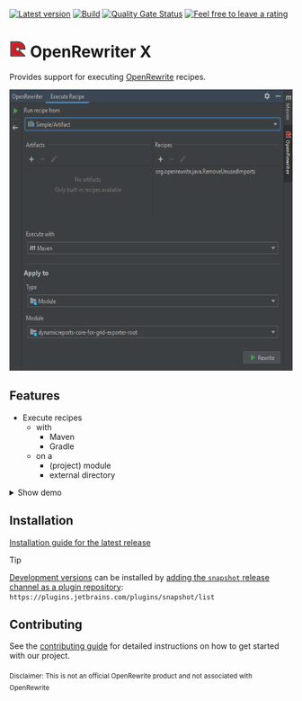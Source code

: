 [![Latest version](https://img.shields.io/jetbrains/plugin/v/23896?logo=jetbrains)](https://plugins.jetbrains.com/plugin/23896)
[![Build](https://img.shields.io/github/actions/workflow/status/xdev-software/intellij-plugin-openrewriter/check-build.yml?branch=develop)](https://github.com/xdev-software/intellij-plugin-openrewriter/actions/workflows/check-build.yml?query=branch%3Adevelop)
[![Quality Gate Status](https://sonarcloud.io/api/project_badges/measure?project=xdev-software_intellij-plugin-openrewriter&metric=alert_status)](https://sonarcloud.io/dashboard?id=xdev-software_intellij-plugin-openrewriter)
[![Feel free to leave a rating](https://img.shields.io/jetbrains/plugin/r/rating/23896?style=social&logo=jetbrains&label=Feel%20free%20to%20leave%20a%20rating)](https://plugins.jetbrains.com/plugin/23896/reviews)

# <img alt="OpenRewriter Plugin icon light" src="./src/main/resources/META-INF/pluginIcon.svg" height="30"> OpenRewriter X

Provides support for executing [OpenRewrite](https://github.com/openrewrite) recipes.

<img alt="Demo" src="assets/demo.png" height="500" />

## Features

* Execute recipes
  * with
    * Maven
    * Gradle
  * on a
    * (project) module
    * external directory

<details>
  <summary>Show demo</summary>
  
  ![demo](assets/demo.avif)
</details>

## Installation
[Installation guide for the latest release](https://github.com/xdev-software/intellij-plugin-openrewriter/releases/latest#Installation)

> [!TIP]  
> [Development versions](https://plugins.jetbrains.com/plugin/23896/versions/snapshot) can be installed by [adding the ``snapshot`` release channel as a plugin repository](https://www.jetbrains.com/help/idea/managing-plugins.html#repos):<br/>
> ``https://plugins.jetbrains.com/plugins/snapshot/list``

## Contributing
See the [contributing guide](./CONTRIBUTING.md) for detailed instructions on how to get started with our project.

<sub>Disclaimer: This is not an official OpenRewrite product and not associated with OpenRewrite</sub>
